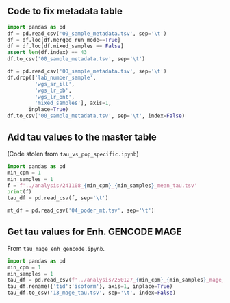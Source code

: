 
## Code to fix metadata table

```python
import pandas as pd
df = pd.read_csv('00_sample_metadata.tsv', sep='\t')
df = df.loc[df.merged_run_mode==True]
df = df.loc[df.mixed_samples == False]
assert len(df.index) == 43
df.to_csv('00_sample_metadata.tsv', sep='\t')

df = pd.read_csv('00_sample_metadata.tsv', sep='\t')
df.drop(['lab_number_sample',
         'wgs_sr_ill',
         'wgs_lr_pb',
         'wgs_lr_ont',
         'mixed_samples'], axis=1,
       inplace=True)
df.to_csv('00_sample_metadata.tsv', sep='\t', index=False)


```

## Add tau values to the master table
(Code stolen from `tau_vs_pop_specific.ipynb`)
```python
import pandas as pd
min_cpm = 1
min_samples = 1
f = f'../analysis/241108_{min_cpm}_{min_samples}_mean_tau.tsv'
print(f)
tau_df = pd.read_csv(f, sep='\t')

mt_df = pd.read_csv('04_poder_mt.tsv', sep='\t')
```

## Get tau values for Enh. GENCODE MAGE
From `tau_mage_enh_gencode.ipynb`.
```python
import pandas as pd
min_cpm = 1
min_samples = 1
tau_df = pd.read_csv(f'../analysis/250127_{min_cpm}_{min_samples}_mage_population_mean_tau.tsv', sep='\t')
tau_df.rename({'tid':'isoform'}, axis=1, inplace=True)
tau_df.to_csv('13_mage_tau.tsv', sep='\t', index=False)
```
